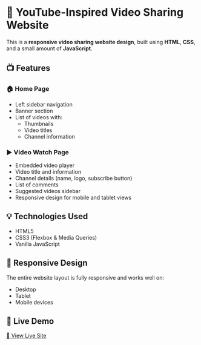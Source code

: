 # 🎥 YouTube-Inspired Video Sharing Website

This is a **responsive video sharing website design**, built using **HTML**, **CSS**, and a small amount of **JavaScript**.

## 📺 Features

### 🏠 Home Page
- Left sidebar navigation
- Banner section
- List of videos with:
  - Thumbnails
  - Video titles
  - Channel information

### ▶️ Video Watch Page
- Embedded video player
- Video title and information
- Channel details (name, logo, subscribe button)
- List of comments
- Suggested videos sidebar
- Responsive design for mobile and tablet views

## 💡 Technologies Used
- HTML5
- CSS3 (Flexbox & Media Queries)
- Vanilla JavaScript

## 📱 Responsive Design
The entire website layout is fully responsive and works well on:
- Desktop
- Tablet
- Mobile devices

## 🚀 Live Demo
[🔗 View Live Site](https://your-github-username.github.io/your-repo-name/)  
